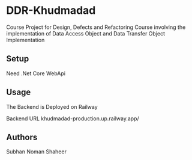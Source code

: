 # DDR-Khudmadad
Course Project for Design, Defects and Refactoring Course involving the implementation of Data Access Object and Data Transfer Object Implementation

<!-- We'll fill these up later, leaving now for reference -->

## Setup
Need .Net Core WebApi

## Usage
The Backend is Deployed on Railway

Backend URL
khudmadad-production.up.railway.app/

## Authors
Subhan
Noman
Shaheer
